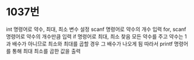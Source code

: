 # 1037번
int 명령어로 약수, 최대, 최소 변수 설정
scanf 명령어로 약수의 개수 입력
for, scanf 명령어로 약수의 개수만큼 입력
if 명령어로 최대, 최소 찾음
모든 약수를 주고 약수는 1과 배수가 아니므로 최소와 최대를 곱할 경우
그 배수가 나오게 됨
따라서 printf 명령어를 통해 최대 최소를 곱한 값을 출력
